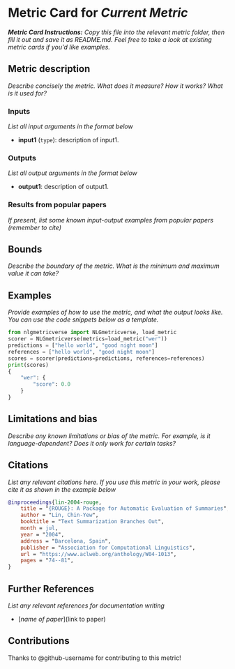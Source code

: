 # Metric Card for *Current Metric*
***Metric Card Instructions:*** *Copy this file into the relevant metric folder, then fill it out and save it as README.md. Feel free to take a look at existing metric cards if you'd like examples.*

## Metric description
*Describe concisely the metric. What does it measure? How it works? What is it used for?*

### Inputs
*List all input arguments in the format below*
- **input1** (`type`): description of input1.

### Outputs
*List all output arguments in the format below*
- **output1**: description of output1.

### Results from popular papers
*If present, list some known input-output examples from popular papers (remember to cite)*

## Bounds
*Describe the boundary of the metric. What is the minimum and maximum value it can take?*

## Examples
*Provide examples of how to use the metric, and what the output looks like. You can use the code snippets below as a template.*
```python
from nlgmetricverse import NLGmetricverse, load_metric
scorer = NLGmetricverse(metrics=load_metric("wer"))
predictions = ["hello world", "good night moon"]
references = ["hello world", "good night moon"]
scores = scorer(predictions=predictions, references=references)
print(scores)
{
    "wer": {
        "score": 0.0
    }
}
```

## Limitations and bias
*Describe any known limitations or bias of the metric. For example, is it language-dependent? Does it only work for certain tasks?*

## Citations
*List any relevant citations here. If you use this metric in your work, please cite it as shown in the example below*
```bibtex
@inproceedings{lin-2004-rouge,
    title = "{ROUGE}: A Package for Automatic Evaluation of Summaries",
    author = "Lin, Chin-Yew",
    booktitle = "Text Summarization Branches Out",
    month = jul,
    year = "2004",
    address = "Barcelona, Spain",
    publisher = "Association for Computational Linguistics",
    url = "https://www.aclweb.org/anthology/W04-1013",
    pages = "74--81",
}
```
## Further References
*List any relevant references for documentation writing*
- [*name of paper*](link to paper)

## Contributions
Thanks to @github-username for contributing to this metric!